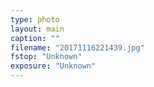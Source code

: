 ```yaml
---
type: photo
layout: main
caption: ""
filename: "20171116221439.jpg"
fstop: "Unknown"
exposure: "Unknown"
---
```

